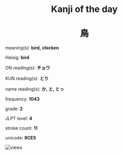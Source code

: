 <h1 align="center">Kanji of the day</h1>
<h1 align="center">鳥</h1>
<p align="left">meaning(s): <b>bird, chicken</b></p>
<p align="left">Heisig: <b>bird</b></p>
<p align="left">ON reading(s): <b>チョウ</b></p>
<p align="left">KUN reading(s): <b>とり</b></p>
<p align="left">name reading(s): <b>か, と, とっ</b></p>
<p align="left">frequency: <b>1043</b></p>
<p align="left">grade: <b>2</b></p>
<p align="left">JLPT level: <b>4</b></p>
<p align="left">stroke count: <b>11</b></p>
<p align="left">unicode: <b>9CE5</b></p>
<p align="left"><img src="https://komarev.com/ghpvc/?username=tristanwagner-kanjioftheday&label=Views&color=0e75b6&style=flat" alt="views"/></p>
